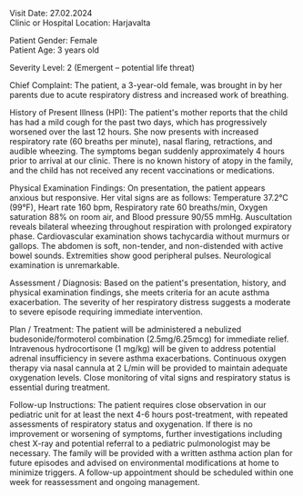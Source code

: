 Visit Date: 27.02.2024  
Clinic or Hospital Location: Harjavalta  

Patient Gender: Female  
Patient Age: 3 years old  

Severity Level: 2 (Emergent – potential life threat)

Chief Complaint: The patient, a 3-year-old female, was brought in by her parents due to acute respiratory distress and increased work of breathing.

History of Present Illness (HPI): The patient's mother reports that the child has had a mild cough for the past two days, which has progressively worsened over the last 12 hours. She now presents with increased respiratory rate (60 breaths per minute), nasal flaring, retractions, and audible wheezing. The symptoms began suddenly approximately 4 hours prior to arrival at our clinic. There is no known history of atopy in the family, and the child has not received any recent vaccinations or medications.

Physical Examination Findings: On presentation, the patient appears anxious but responsive. Her vital signs are as follows: Temperature 37.2°C (99°F), Heart rate 160 bpm, Respiratory rate 60 breaths/min, Oxygen saturation 88% on room air, and Blood pressure 90/55 mmHg. Auscultation reveals bilateral wheezing throughout respiration with prolonged expiratory phase. Cardiovascular examination shows tachycardia without murmurs or gallops. The abdomen is soft, non-tender, and non-distended with active bowel sounds. Extremities show good peripheral pulses. Neurological examination is unremarkable.

Assessment / Diagnosis: Based on the patient's presentation, history, and physical examination findings, she meets criteria for an acute asthma exacerbation. The severity of her respiratory distress suggests a moderate to severe episode requiring immediate intervention.

Plan / Treatment: The patient will be administered a nebulized budesonide/formoterol combination (2.5mg/6.25mcg) for immediate relief. Intravenous hydrocortisone (1 mg/kg) will be given to address potential adrenal insufficiency in severe asthma exacerbations. Continuous oxygen therapy via nasal cannula at 2 L/min will be provided to maintain adequate oxygenation levels. Close monitoring of vital signs and respiratory status is essential during treatment.

Follow-up Instructions: The patient requires close observation in our pediatric unit for at least the next 4-6 hours post-treatment, with repeated assessments of respiratory status and oxygenation. If there is no improvement or worsening of symptoms, further investigations including chest X-ray and potential referral to a pediatric pulmonologist may be necessary. The family will be provided with a written asthma action plan for future episodes and advised on environmental modifications at home to minimize triggers. A follow-up appointment should be scheduled within one week for reassessment and ongoing management.